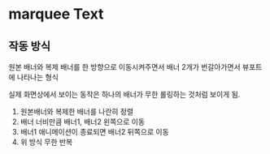 # marquee Text
## 작동 방식
원본 배너와 복제 배너를 한 방향으로 이동시켜주면서 배너 2개가 번갈아가면서 뷰포트에 나타나는 형식

실제 화면상에서 보이는 동작은 하나의 배너가 무한 롤링하는 것처럼 보이게 됨. 

1. 원본배너와 복제한 배너를 나란히 정렬
2. 배너 너비만큼 배너1, 배너2 왼쪽으로 이동
3. 배너1 애니메이션이 종료되면 배너2 뒤쪽으로 이동
4. 위 방식 무한 반복